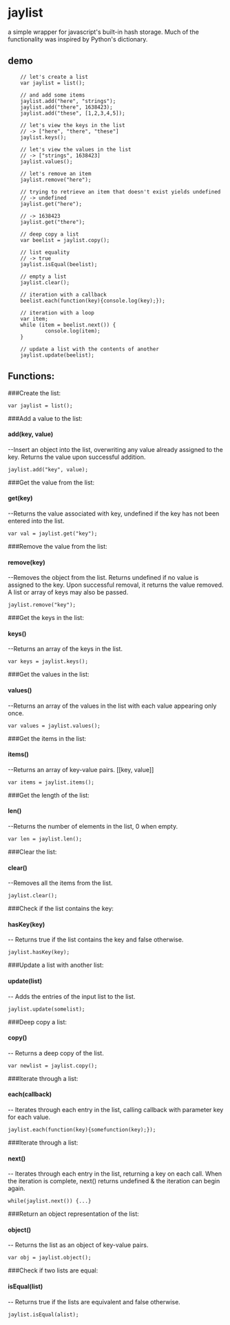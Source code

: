 # jaylist
a simple wrapper for javascript's built-in hash storage. 
Much of the functionality was inspired by Python's dictionary.

## demo

		// let's create a list
		var jaylist = list();
		
		// and add some items
		jaylist.add("here", "strings");
		jaylist.add("there", 1638423);
		jaylist.add("these", [1,2,3,4,5]);
		
		// let's view the keys in the list
		// -> ["here", "there", "these"]
		jaylist.keys();

		// let's view the values in the list
		// -> ["strings", 1638423]
		jaylist.values();

		// let's remove an item
		jaylist.remove("here");

		// trying to retrieve an item that doesn't exist yields undefined
		// -> undefined
		jaylist.get("here");

		// -> 1638423
		jaylist.get("there");

		// deep copy a list
		var beelist = jaylist.copy();

		// list equality
		// -> true
		jaylist.isEqual(beelist);

		// empty a list
		jaylist.clear();

		// iteration with a callback 
		beelist.each(function(key){console.log(key);});

		// iteration with a loop
		var item;
		while (item = beelist.next()) {
				console.log(item);
		}		
		
		// update a list with the contents of another
		jaylist.update(beelist);

## Functions:
###Create the list:

    var jaylist = list(); 

   
###Add a value to the list:

#### add(key, value)
--Insert an object into the list, overwriting any value already assigned to the key. Returns the value upon successful addition.

    jaylist.add("key", value);

   
###Get the value from the list:

#### get(key)
--Returns the value associated with key, undefined if the key has not been entered into the list.

    var val = jaylist.get("key"); 

  
###Remove the value from the list:

#### remove(key)
--Removes the object from the list. Returns undefined if no value is assigned to the key. Upon successful removal, it returns the value removed. A list or array of keys may also be passed.

    jaylist.remove("key");


###Get the keys in the list:

#### keys()
--Returns an array of the keys in the list.

    var keys = jaylist.keys();


###Get the values in the list:

#### values()
--Returns an array of the values in the list with each value appearing only once.

    var values = jaylist.values();


###Get the items in the list:

#### items()
--Returns an array of key-value pairs. [[key, value]]

    var items = jaylist.items();


###Get the length of the list:

#### len() 
--Returns the number of elements in the list, 0 when empty.

    var len = jaylist.len();    


###Clear the list:

#### clear()
--Removes all the items from the list.

    jaylist.clear();


###Check if the list contains the key:
    
#### hasKey(key)
-- Returns true if the list contains the key and false otherwise.

    jaylist.hasKey(key);


###Update a list with another list:
    
#### update(list)
-- Adds the entries of the input list to the list.

    jaylist.update(somelist);


###Deep copy a list:

#### copy()
-- Returns a deep copy of the list.

    var newlist = jaylist.copy();


###Iterate through a list:

#### each(callback)
-- Iterates through each entry in the list, calling callback with parameter key for each value.

    jaylist.each(function(key){somefunction(key);});


###Iterate through a list:

#### next()
-- Iterates through each entry in the list, returning a key on each call. When the iteration is complete, next() returns undefined & the iteration can begin again.

    while(jaylist.next()) {...}


###Return an object representation of the list:

#### object()
-- Returns the list as an object of key-value pairs.

    var obj = jaylist.object();


###Check if two lists are equal:
	
#### isEqual(list)
-- Returns true if the lists are equivalent and false otherwise.

    jaylist.isEqual(alist);


